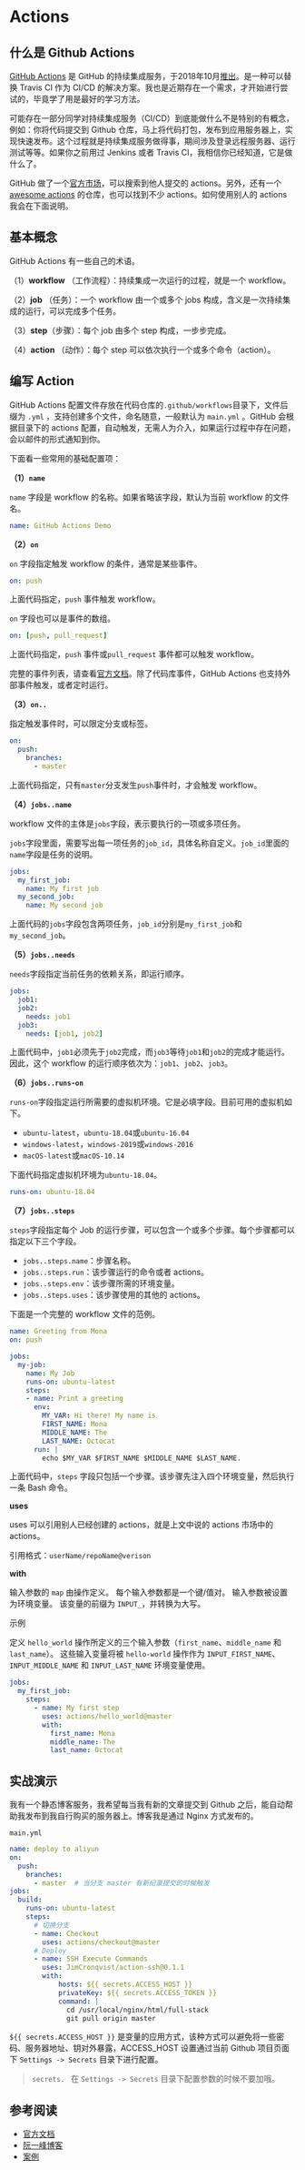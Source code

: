 # Actions

## 什么是 Github Actions

[GitHub Actions](https://github.com/features/actions) 是 GitHub 的持续集成服务，于2018年10月[推出](https://github.blog/changelog/2018-10-16-github-actions-limited-beta/)。是一种可以替换 Travis CI 作为 CI/CD 的解决方案。我也是近期存在一个需求，才开始进行尝试的，毕竟学了用是最好的学习方法。

可能存在一部分同学对持续集成服务（CI/CD）到底能做什么不是特别的有概念，例如：你将代码提交到 Github 仓库，马上将代码打包，发布到应用服务器上，实现快速发布。这个过程就是持续集成服务做得事，期间涉及登录远程服务器、运行测试等等。如果你之前用过 Jenkins 或者 Travis CI，我相信你已经知道，它是做什么了。

GitHub 做了一个[官方市场](https://github.com/marketplace?type=actions)，可以搜索到他人提交的 actions。另外，还有一个 [awesome actions](https://github.com/sdras/awesome-actions) 的仓库，也可以找到不少 actions。如何使用别人的 actions 我会在下面说明。

## 基本概念

GitHub Actions 有一些自己的术语。

（1）**workflow** （工作流程）：持续集成一次运行的过程，就是一个 workflow。

（2）**job** （任务）：一个 workflow 由一个或多个 jobs 构成，含义是一次持续集成的运行，可以完成多个任务。

（3）**step**（步骤）：每个 job 由多个 step 构成，一步步完成。

（4）**action** （动作）：每个 step 可以依次执行一个或多个命令（action）。

## 编写 Action

GitHub Actions 配置文件存放在代码仓库的`.github/workflows`目录下，文件后缀为 `.yml` ，支持创建多个文件，命名随意，一般默认为 `main.yml` 。GitHub 会根据目录下的 actions 配置，自动触发，无需人为介入，如果运行过程中存在问题，会以邮件的形式通知到你。

下面看一些常用的基础配置项：

**（1）`name`**

`name` 字段是 workflow 的名称。如果省略该字段，默认为当前 workflow 的文件名。

 ```yaml
 name: GitHub Actions Demo
 ```

**（2）`on`**

`on` 字段指定触发 workflow 的条件，通常是某些事件。

 ```yaml
 on: push
 ```

上面代码指定，`push` 事件触发 workflow。

`on` 字段也可以是事件的数组。

 ```yaml
 on: [push, pull_request]
 ```

上面代码指定，`push` 事件或`pull_request` 事件都可以触发 workflow。

完整的事件列表，请查看[官方文档](https://help.github.com/en/articles/events-that-trigger-workflows)。除了代码库事件，GitHub Actions 也支持外部事件触发，或者定时运行。

**（3）`on..`**

指定触发事件时，可以限定分支或标签。

 ```yaml
 on:
   push:
     branches:    
       - master
 ```

上面代码指定，只有`master`分支发生`push`事件时，才会触发 workflow。

**（4）`jobs..name`**

workflow 文件的主体是`jobs`字段，表示要执行的一项或多项任务。

`jobs`字段里面，需要写出每一项任务的`job_id`，具体名称自定义。`job_id`里面的`name`字段是任务的说明。

 ```yaml
 jobs:
   my_first_job:
     name: My first job
   my_second_job:
     name: My second job
 ```

上面代码的`jobs`字段包含两项任务，`job_id`分别是`my_first_job`和`my_second_job`。

**（5）`jobs..needs`**

`needs`字段指定当前任务的依赖关系，即运行顺序。

 ```yaml
 jobs:
   job1:
   job2:
     needs: job1
   job3:
     needs: [job1, job2]
 ```

上面代码中，`job1`必须先于`job2`完成，而`job3`等待`job1`和`job2`的完成才能运行。因此，这个 workflow 的运行顺序依次为：`job1`、`job2`、`job3`。

**（6）`jobs..runs-on`**

`runs-on`字段指定运行所需要的虚拟机环境。它是必填字段。目前可用的虚拟机如下。

 - `ubuntu-latest`，`ubuntu-18.04`或`ubuntu-16.04`
 - `windows-latest`，`windows-2019`或`windows-2016`
 - `macOS-latest`或`macOS-10.14`

下面代码指定虚拟机环境为`ubuntu-18.04`。

 ```yaml
 runs-on: ubuntu-18.04
 ```

**（7）`jobs..steps`**

`steps`字段指定每个 Job 的运行步骤，可以包含一个或多个步骤。每个步骤都可以指定以下三个字段。

 - `jobs..steps.name`：步骤名称。
 - `jobs..steps.run`：该步骤运行的命令或者 actions。
 - `jobs..steps.env`：该步骤所需的环境变量。
 - `jobs..steps.uses`：该步骤使用的其他的 actions。

下面是一个完整的 workflow 文件的范例。

 ```yaml
 name: Greeting from Mona
 on: push
 
 jobs:
   my-job:
     name: My Job
     runs-on: ubuntu-latest
     steps:
     - name: Print a greeting
       env:
         MY_VAR: Hi there! My name is
         FIRST_NAME: Mona
         MIDDLE_NAME: The
         LAST_NAME: Octocat
       run: |
         echo $MY_VAR $FIRST_NAME $MIDDLE_NAME $LAST_NAME.
 ```

上面代码中，`steps` 字段只包括一个步骤。该步骤先注入四个环境变量，然后执行一条 Bash 命令。

**uses**

uses 可以引用别人已经创建的 actions，就是上文中说的 actions 市场中的 actions。

引用格式：`userName/repoName@verison`

**with**

输入参数的 `map` 由操作定义。 每个输入参数都是一个键/值对。 输入参数被设置为环境变量。 该变量的前缀为 `INPUT_`，并转换为大写。

示例

定义 `hello_world` 操作所定义的三个输入参数（`first_name`、`middle_name` 和 `last_name`）。 这些输入变量将被 `hello-world` 操作作为 `INPUT_FIRST_NAME`、`INPUT_MIDDLE_NAME` 和 `INPUT_LAST_NAME` 环境变量使用。

```yaml
jobs:
  my_first_job:
    steps:
      - name: My first step
        uses: actions/hello_world@master
        with:
          first_name: Mona
          middle_name: The
          last_name: Octocat 
```

## 实战演示

我有一个静态博客服务，我希望每当我有新的文章提交到 Github 之后，能自动帮助我发布到我自行购买的服务器上。博客我是通过 Nginx 方式发布的。

`main.yml`

```yaml
name: deploy to aliyun
on:
  push:
    branches:
      - master  # 当分支 master 有新纪录提交的时候触发
jobs:
  build:
    runs-on: ubuntu-latest
    steps:
      # 切换分支
      - name: Checkout
        uses: actions/checkout@master
      # Deploy
      - name: SSH Execute Commands
        uses: JimCronqvist/action-ssh@0.1.1
        with:
            hosts: ${{ secrets.ACCESS_HOST }}
            privateKey: ${{ secrets.ACCESS_TOKEN }}
            command: |
              cd /usr/local/nginx/html/full-stack
              git pull origin master
```

`${{ secrets.ACCESS_HOST }}` 是变量的应用方式，该种方式可以避免将一些密码、服务器地址、钥对外暴露，ACCESS_HOST 设置通过当前 Github 项目页面下  `Settings -> Secrets` 目录下进行配置。

> `secrets. ` 在 `Settings -> Secrets` 目录下配置参数的时候不要加哦。

## 参考阅读

- [官方文档](https://help.github.com/cn/actions/reference/workflow-syntax-for-github-actions#)
- [阮一峰博客](http://www.ruanyifeng.com/blog/2019/09/getting-started-with-github-actions.html)
- [案例](https://juejin.im/post/5c417da751882525c63809cd)

